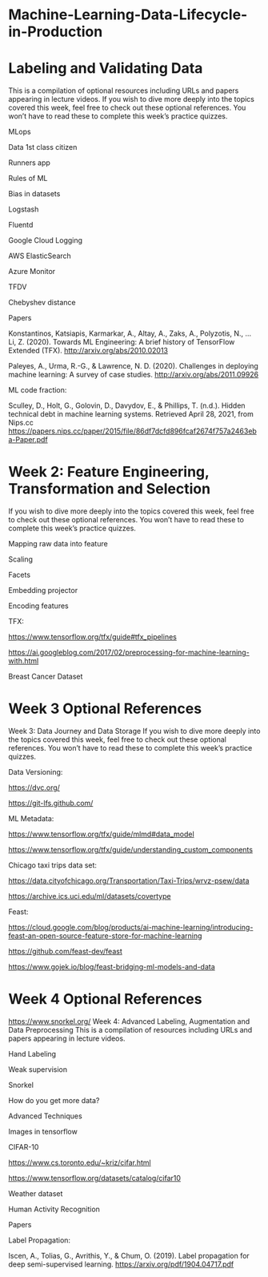 # Machine-Learning-Data-Lifecycle-in-Production
# Labeling and Validating Data 
This is a compilation of optional resources including URLs and papers appearing in lecture videos. If you wish to dive more deeply into the topics covered this week, feel free to check out these optional references. You won’t have to read these to complete this week’s practice quizzes.

MLops

Data 1st class citizen

Runners app

Rules of ML

Bias in datasets

Logstash

Fluentd

Google Cloud Logging

AWS ElasticSearch

Azure Monitor

TFDV

Chebyshev distance

Papers

Konstantinos, Katsiapis, Karmarkar, A., Altay, A., Zaks, A., Polyzotis, N., … Li, Z. (2020). Towards ML Engineering: A brief history of TensorFlow Extended (TFX). 
http://arxiv.org/abs/2010.02013 

Paleyes, A., Urma, R.-G., & Lawrence, N. D. (2020). Challenges in deploying machine learning: A survey of case studies. 
http://arxiv.org/abs/2011.09926

ML code fraction:

Sculley, D., Holt, G., Golovin, D., Davydov, E., & Phillips, T. (n.d.). Hidden technical debt in machine learning systems. Retrieved April 28, 2021, from Nips.cc 
https://papers.nips.cc/paper/2015/file/86df7dcfd896fcaf2674f757a2463eba-Paper.pdf
# Week 2: Feature Engineering, Transformation and Selection
If you wish to dive more deeply into the topics covered this week, feel free to check out these optional references. You won’t have to read these to complete this week’s practice quizzes.

Mapping raw data into feature

Scaling

Facets

Embedding projector

Encoding features

TFX:

https://www.tensorflow.org/tfx/guide#tfx_pipelines

https://ai.googleblog.com/2017/02/preprocessing-for-machine-learning-with.html

Breast Cancer Dataset

# Week 3 Optional References
Week 3: Data Journey and Data Storage 
If you wish to dive more deeply into the topics covered this week, feel free to check out these optional references. You won’t have to read these to complete this week’s practice quizzes.

Data Versioning:

https://dvc.org/

https://git-lfs.github.com/

ML Metadata:

https://www.tensorflow.org/tfx/guide/mlmd#data_model

https://www.tensorflow.org/tfx/guide/understanding_custom_components

Chicago taxi trips data set: 

https://data.cityofchicago.org/Transportation/Taxi-Trips/wrvz-psew/data

https://archive.ics.uci.edu/ml/datasets/covertype

Feast:

https://cloud.google.com/blog/products/ai-machine-learning/introducing-feast-an-open-source-feature-store-for-machine-learning

https://github.com/feast-dev/feast

https://www.gojek.io/blog/feast-bridging-ml-models-and-data

# Week 4 Optional References
https://www.snorkel.org/
Week 4: Advanced Labeling, Augmentation and Data Preprocessing
This is a compilation of resources including URLs and papers appearing in lecture videos.

Hand Labeling

Weak supervision

Snorkel

How do you get more data?

Advanced Techniques

Images in tensorflow

CIFAR-10

https://www.cs.toronto.edu/~kriz/cifar.html

https://www.tensorflow.org/datasets/catalog/cifar10

Weather dataset

Human Activity Recognition

Papers

Label Propagation:

Iscen, A., Tolias, G., Avrithis, Y., & Chum, O. (2019). Label propagation for deep semi-supervised learning. 
https://arxiv.org/pdf/1904.04717.pdf








